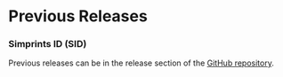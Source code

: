 # Previous Releases

### Simprints ID (SID)

Previous releases can be in the release section of the [GitHub repository](https://github.com/Simprints/Android-Simprints-ID/releases).
